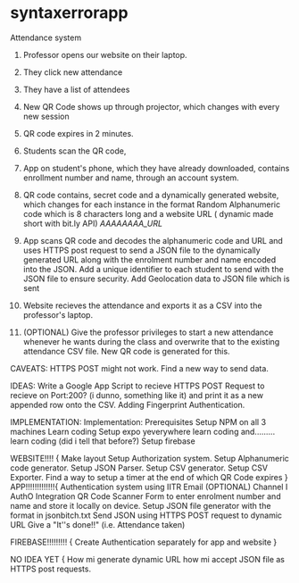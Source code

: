 # syntaxerrorapp
Attendance system
1. Professor opens our website on their laptop.
2. They click new attendance 
3. They have a list of attendees
4. New QR Code shows up through projector, which changes with every new session
5. QR code expires in 2 minutes.
6. Students scan the QR code,
7. App on student's phone, which they have already downloaded, contains enrollment number and name, through an account system.

8. QR code contains, secret code and a dynamically generated website, which changes for each instance in the format 
                 Random Alphanumeric code which is 8 characters long and a website URL ( dynamic made short with bit.ly API)
                 *AAAAAAAA_URL*

9. App scans QR code and decodes the alphanumeric code and URL and uses HTTPS post request to send a JSON file to the dynamically generated URL along with the enrolment number and name encoded into the JSON.
Add a unique identifier to each student to send with the JSON file to ensure security.
 Add Geolocation data to JSON file which is sent

10. Website recieves the attendance and exports it as a CSV into the professor's laptop.
11. (OPTIONAL) Give the professor privileges to start a new attendance whenever he wants during the class and overwrite that to the existing attendance CSV file. New QR code is generated for this.


CAVEATS:
HTTPS POST might not work. Find a new way to send data.

IDEAS:
Write a Google App Script to recieve HTTPS POST Request to recieve on Port:200? (i dunno, something like it) and print it as a new appended row onto the CSV.
 Adding Fingerprint Authentication.

 IMPLEMENTATION:
 Implementation:
Prerequisites
Setup NPM on all 3 machines
Learn coding
Setup expo yeverywhere
learn coding
and......... learn coding (did i tell that before?)
Setup firebase
 



WEBSITE!!!! {
Make layout
Setup Authorization system.
Setup Alphanumeric code generator.
Setup JSON Parser.
Setup CSV generator.
Setup CSV Exporter.
Find a way to setup a timer at the end of which QR Code expires
}      
APP!!!!!!!!!!!!!{
Authentication system using IITR Email
(OPTIONAL) Channel I AuthO Integration
QR Code Scanner
Form to enter enrolment number and name and store it locally on device.
Setup JSON file generator with the format in jsonbitch.txt 
Send JSON using HTTPS POST request to dynamic URL
Give a "It''s done!!" (i.e. Attendance taken)

FIREBASE!!!!!!!!!  {
Create Authentication separately for app and website
}



NO IDEA YET {
How mi generate dynamic URL
how mi accept JSON file as HTTPS post requests.
